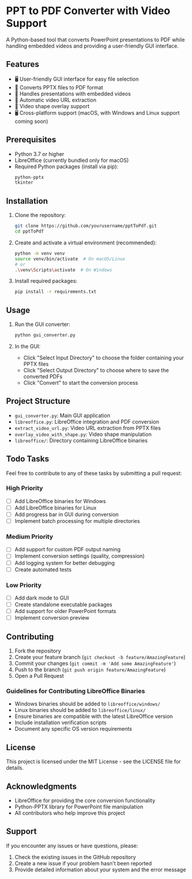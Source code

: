 # PPT to PDF Converter with Video Support

A Python-based tool that converts PowerPoint presentations to PDF while handling embedded videos and providing a user-friendly GUI interface.

## Features

- 🖥️ User-friendly GUI interface for easy file selection
- 📄 Converts PPTX files to PDF format
- 🎥 Handles presentations with embedded videos
- 🔄 Automatic video URL extraction
- 💫 Video shape overlay support
- 🖥️ Cross-platform support (macOS, with Windows and Linux support coming soon)

## Prerequisites

- Python 3.7 or higher
- LibreOffice (currently bundled only for macOS)
- Required Python packages (install via pip):
  ```bash
  python-pptx
  tkinter
  ```

## Installation

1. Clone the repository:
   ```bash
   git clone https://github.com/yourusername/pptToPdf.git
   cd pptToPdf
   ```

2. Create and activate a virtual environment (recommended):
   ```bash
   python -m venv venv
   source venv/bin/activate  # On macOS/Linux
   # or
   .\venv\Scripts\activate  # On Windows
   ```

3. Install required packages:
   ```bash
   pip install -r requirements.txt
   ```

## Usage

1. Run the GUI converter:
   ```bash
   python gui_converter.py
   ```

2. In the GUI:
   - Click "Select Input Directory" to choose the folder containing your PPTX files
   - Click "Select Output Directory" to choose where to save the converted PDFs
   - Click "Convert" to start the conversion process

## Project Structure

- `gui_converter.py`: Main GUI application
- `libreoffice.py`: LibreOffice integration and PDF conversion
- `extract_video_url.py`: Video URL extraction from PPTX files
- `overlay_video_with_shape.py`: Video shape manipulation
- `libreoffice/`: Directory containing LibreOffice binaries

## Todo Tasks

Feel free to contribute to any of these tasks by submitting a pull request:

### High Priority
- [ ] Add LibreOffice binaries for Windows
- [ ] Add LibreOffice binaries for Linux
- [ ] Add progress bar in GUI during conversion
- [ ] Implement batch processing for multiple directories

### Medium Priority
- [ ] Add support for custom PDF output naming
- [ ] Implement conversion settings (quality, compression)
- [ ] Add logging system for better debugging
- [ ] Create automated tests

### Low Priority
- [ ] Add dark mode to GUI
- [ ] Create standalone executable packages
- [ ] Add support for older PowerPoint formats
- [ ] Implement conversion preview

## Contributing

1. Fork the repository
2. Create your feature branch (`git checkout -b feature/AmazingFeature`)
3. Commit your changes (`git commit -m 'Add some AmazingFeature'`)
4. Push to the branch (`git push origin feature/AmazingFeature`)
5. Open a Pull Request

### Guidelines for Contributing LibreOffice Binaries
- Windows binaries should be added to `libreoffice/windows/`
- Linux binaries should be added to `libreoffice/linux/`
- Ensure binaries are compatible with the latest LibreOffice version
- Include installation verification scripts
- Document any specific OS version requirements

## License

This project is licensed under the MIT License - see the LICENSE file for details.

## Acknowledgments

- LibreOffice for providing the core conversion functionality
- Python-PPTX library for PowerPoint file manipulation
- All contributors who help improve this project

## Support

If you encounter any issues or have questions, please:
1. Check the existing issues in the GitHub repository
2. Create a new issue if your problem hasn't been reported
3. Provide detailed information about your system and the error message
